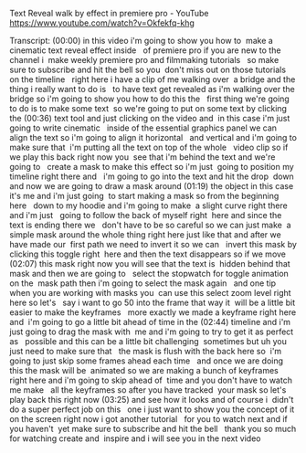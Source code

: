Text Reveal walk by effect in premiere pro - YouTube
https://www.youtube.com/watch?v=Okfekfq-khg

Transcript:
(00:00) in this video i'm going to show you how to  make a cinematic text reveal effect inside   of premiere pro if you are new to the channel i  make weekly premiere pro and filmmaking tutorials   so make sure to subscribe and hit the bell so you  don't miss out on those tutorials on the timeline   right here i have a clip of me walking over  a bridge and the thing i really want to do is   to have text get revealed as i'm walking over the  bridge so i'm going to show you how to do this the   first thing we're going to do is to make some text  so we're going to put on some text by clicking the
(00:36) text tool and just clicking on the video and  in this case i'm just going to write cinematic   inside of the essential graphics panel we can  align the text so i'm going to align it horizontal   and vertical and i'm going to make sure that  i'm putting all the text on top of the whole   video clip so if we play this back right now you  see that i'm behind the text and we're going to   create a mask to make this effect so i'm just  going to position my timeline right there and   i'm going to go into the text and hit the drop  down and now we are going to draw a mask around
(01:19) the object in this case it's me and i'm just going  to start making a mask so from the beginning here   down to my hoodie and i'm going to make  a slight curve right there and i'm just   going to follow the back of myself right  here and since the text is ending there we   don't have to be so careful so we can just make  a simple mask around the whole thing right here just like that and after we have made our  first path we need to invert it so we can   invert this mask by clicking this toggle right  here and then the text disappears so if we move
(02:07) this mask right now you will see that the text is  hidden behind that mask and then we are going to   select the stopwatch for toggle animation on the  mask path then i'm going to select the mask again   and one tip when you are working with masks you  can use this select zoom level right here so let's   say i want to go 50 into the frame that way it  will be a little bit easier to make the keyframes   more exactly we made a keyframe right here and  i'm going to go a little bit ahead of time in the
(02:44) timeline and i'm just going to drag the mask with  me and i'm going to try to get it as perfect as   possible and this can be a little bit challenging  sometimes but uh you just need to make sure that   the mask is flush with the back here so  i'm going to just skip some frames ahead each time   and once we are doing this the mask will be  animated so we are making a bunch of keyframes   right here and i'm going to skip ahead of  time and you don't have to watch me make   all the keyframes so after you have tracked  your mask so let's play back this right now
(03:25) and see how it looks and of course i  didn't do a super perfect job on this   one i just want to show you the concept of it  on the screen right now i got another tutorial   for you to watch next and if you haven't  yet make sure to subscribe and hit the bell   thank you so much for watching create and  inspire and i will see you in the next video